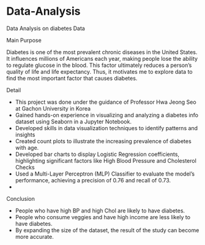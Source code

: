 # Data-Analysis
Data Analysis on diabetes Data


Main Purpose

Diabetes is one of the most prevalent chronic diseases in the United States. It influences millions of Americans each year, making people lose the ability to regulate glucose in the blood. This factor ultimately reduces a person’s quality of life and life expectancy. Thus, it motivates me to explore data to find the most important factor that causes diabetes.


Detail
- This project was done under the guidance of Professor Hwa Jeong Seo at Gachon University in Korea
-	Gained hands-on experience in visualizing and analyzing a diabetes info dataset using Seaborn in a Jupyter Notebook.
-	Developed skills in data visualization techniques to identify patterns and insights
-	Created count plots to illustrate the increasing prevalence of diabetes with age.
-	Developed bar charts to display Logistic Regression coefficients, highlighting significant factors like High Blood Pressure and Cholesterol Checks
-	Used a Multi-Layer Perceptron (MLP) Classifier to evaluate the model’s performance, achieving a precision of 0.76 and recall of 0.73.
-	
Conclusion
-	People who have high BP and high Chol are likely to have diabetes.
-	People who consume veggies and have high income are less likely to have diabetes.
-	By expanding the size of the dataset, the result of the study can become more accurate.
